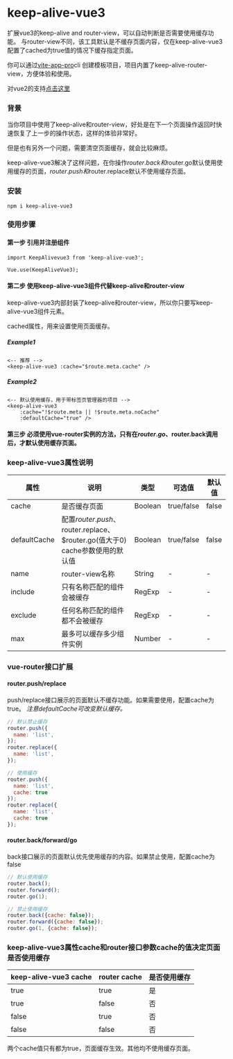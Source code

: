 # keep-alive-vue3
扩展vue3的keep-alive and router-view，可以自动判断是否需要使用缓存功能。
与router-view不同，该工具默认是不缓存页面内容，仅在keep-alive-vue3配置了cached为true值的情况下缓存指定页面。

你可以通过[vite-app-pro](https://github.com/deep-fish-pixel/create-vite-app)cli 创建模板项目，项目内置了keep-alive-router-view，方便体验和使用。

对vue2的支持[点击这里](https://github.com/deep-fish-pixel/keep-alive-vue2)

### 背景

当你项目中使用了keep-alive和router-view，好处是在下一个页面操作返回时快速恢复了上一步的操作状态，这样的体验非常好。

但是也有另外一个问题，需要清空页面缓存，就会比较麻烦。

keep-alive-vue3解决了这样问题，在你操作$router.back和$router.go默认使用使用缓存的页面，$router.push和$router.replace默认不使用缓存页面。

### 安装

```npm i keep-alive-vue3```

### 使用步骤

#### 第一步 引用并注册组件

```
import KeepAlivevue3 from 'keep-alive-vue3';

Vue.use(KeepAliveVue3);
```

#### 第二步 使用keep-alive-vue3组件代替keep-alive和router-view

keep-alive-vue3内部封装了keep-alive和router-view，所以你只要写keep-alive-vue3组件元素。

cached属性，用来设置使用页面缓存。

##### Example1
```
<-- 推荐 -->
<keep-alive-vue3 :cache="$route.meta.cache" />
```
##### Example2
```
<-- 默认使用缓存，用于带标签页管理器的项目 -->
<keep-alive-vue3
    :cache="!$route.meta || !$route.meta.noCache"
    :defaultCache="true" />
```

#### 第三步 必须使用vue-router实例的方法，只有在$router.go、$router.back调用后，才默认使用缓存页面。

### keep-alive-vue3属性说明

| 属性           | 说明                                                          | 类型   | 可选值 | 默认值   |
|--------------|-------------------------------------------------------------|------| --- |-------|
| cache        | 是否缓存页面                                                      | Boolean | true/false | false |
| defaultCache | 配置$router.push、$router.replace、$router.go(值大于0) cache参数使用的默认值 | Boolean | true/false | false |
| name         | router-view名称                                               | String | - | -     |
| include      | 只有名称匹配的组件会被缓存                                               | RegExp | - | -     |
| exclude      | 任何名称匹配的组件都不会被缓存                                             | RegExp | - | -     |
| max          | 最多可以缓存多少组件实例                                                | Number | - | -     |

### vue-router接口扩展

#### router.push/replace
push/replace接口展示的页面默认不缓存功能。如果需要使用，配置cache为true。
_注意defaultCache可改变默认缓存。_

```javascript
// 默认禁止缓存
router.push({
  name: 'list',
});
router.replace({
  name: 'list',
});

// 使用缓存
router.push({
  name: 'list',
  cache: true
});
router.replace({
  name: 'list',
  cache: true
});
```
#### router.back/forward/go
back接口展示的页面默认优先使用缓存的内容。如果禁止使用，配置cache为false
```javascript
// 默认使用缓存
router.back();
router.forward();
router.go(1);

// 禁止使用缓存
router.back({cache: false});
router.forward({cache: false});
router.go(1, {cache: false});
```

### keep-alive-vue3属性cache和router接口参数cache的值决定页面是否使用缓存
| keep-alive-vue3 cache | router cache   | 是否使用缓存 |
|------------------|-----------------|--------|
| true             | true            | 是      |
| true             | false           | 否      |
| false            | true            | 否      |
| false            | false           | 否      |
两个cache值只有都为true，页面缓存生效。其他均不使用缓存页面。


